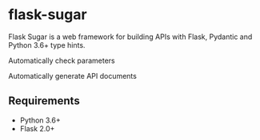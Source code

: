 # flask-sugar
Flask Sugar is a web framework for building APIs with Flask, Pydantic and Python 3.6+ type hints.

Automatically check parameters

Automatically generate API documents

## Requirements

- Python 3.6+
- Flask 2.0+

